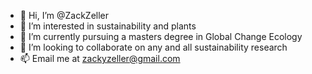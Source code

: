 - 👋 Hi, I’m @ZackZeller
- 👀 I’m interested in sustainability and plants
- 🌱 I’m currently pursuing a masters degree in Global Change Ecology
- 💞️ I’m looking to collaborate on any and all sustainability research
- 📫 Email me at zackyzeller@gmail.com

<!---
ZackZeller/ZackZeller is a ✨ special ✨ repository because its `README.md` (this file) appears on your GitHub profile.
You can click the Preview link to take a look at your changes.
--->
